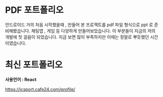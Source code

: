 # PDF 포트폴리오
안드로이드 거의 처음 시작했을때 , 만들어 본 프로젝트를 pdf 파일 형식으로 ppt 로 준비해봤습니다. 채팅앱 , 게임 등 다양하게 만들어보았습니다. 이 부분들이 지금의 저의 개발에 첫 걸음이 되었습니다. 지금 보면 많이 부족하지만 이때는 정말로 뿌듯했던 시간이였습니다.

# 최신 포트폴리오 
**사용언어 : React**

https://jcsport.cafe24.com/profile/


